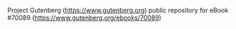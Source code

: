 Project Gutenberg (https://www.gutenberg.org) public repository for
eBook #70089 (https://www.gutenberg.org/ebooks/70089)
